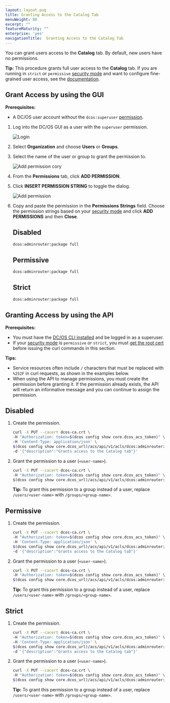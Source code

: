 ```yaml
---
layout: layout.pug
title: Granting Access to the Catalog Tab
menuWeight: 80
excerpt: ""
featureMaturity: ""
enterprise: 'yes'
navigationTitle:  Granting Access to the Catalog Tab
---
```


You can grant users access to the **Catalog** tab. By default, new users have no permissions.

**Tip:** This procedure grants full user access to the **Catalog** tab. If you are running in `strict` or `permissive` [security mode](/1.10/overview/security/security-modes/) and want to configure fine-grained user access, see the [documentation](/1.10/deploying-services/service-groups/).

## <a name="services-access-via-ui"></a>Grant Access by using the GUI

**Prerequisites:**

- A DC/OS user account without the `dcos:superuser` [permission](/1.10/security/users-groups/).

1. Log into the DC/OS GUI as a user with the `superuser` permission.

   ![Login](/1.10/img/gui-installer-login-ee.gif)

1.  Select **Organization** and choose **Users** or **Groups**.

1.  Select the name of the user or group to grant the permission to.

    ![Add permission cory](/1.10/img/services-tab-user.png)

1.  From the **Permissions** tab, click **ADD PERMISSION**.

1.  Click **INSERT PERMISSION STRING** to toggle the dialog.

    ![Add permission](/1.10/img/services-tab-user3.png)

1.  Copy and paste the permission in the **Permissions Strings** field. Choose the permission strings based on your [security mode](/1.10/overview/security/security-modes/) and click **ADD PERMISSIONS** and then **Close**.

    ## Disabled

    ```bash
    dcos:adminrouter:package full
    ```

    ## Permissive

    ```bash
    dcos:adminrouter:package full
    ```

    ## Strict

    ```bash
    dcos:adminrouter:package full
    ```

## <a name="universe-access-via-api"></a>Granting Access by using the API

**Prerequisites:**

- You must have the [DC/OS CLI installed](/1.10/cli/install/) and be logged in as a superuser.
- If your [security mode](/1.10/overview/security/security-modes/) is `permissive` or `strict`, you must [get the root cert](/1.10/networking/tls-ssl/get-cert/) before issuing the curl commands in this section.

**Tips:**

- Service resources often include `/` characters that must be replaced with `%252F` in curl requests, as shown in the examples below.
- When using the API to manage permissions, you must create the permission before granting it. If the permission already exists, the API will return an informative message and you can continue to assign the permission.

## Disabled

1.  Create the permission.

    ```bash
    curl -X PUT --cacert dcos-ca.crt \
    -H "Authorization: token=$(dcos config show core.dcos_acs_token)" \
    -H 'Content-Type: application/json' \
    $(dcos config show core.dcos_url)/acs/api/v1/acls/dcos:adminrouter:package  \
    -d '{"description":"Grants access to the Catalog tab"}'
    ```

1.  Grant the permission to a user (`<user-name>`).

    ```bash
    curl -X PUT --cacert dcos-ca.crt \
    -H "Authorization: token=$(dcos config show core.dcos_acs_token)" \
    $(dcos config show core.dcos_url)/acs/api/v1/acls/dcos:adminrouter:package/users/<user-name>/full
    ```

    **Tip:** To grant this permission to a group instead of a user, replace `/users/<user-name>` with `/groups/<group-name>`.

## Permissive

1.  Create the permission.

    ```bash
    curl -X PUT --cacert dcos-ca.crt \
    -H "Authorization: token=$(dcos config show core.dcos_acs_token)" \
    -H 'Content-Type: application/json' \
    $(dcos config show core.dcos_url)/acs/api/v1/acls/dcos:adminrouter:package  \
    -d '{"description":"Grants access to the Catalog tab"}'
    ```

1.  Grant the permission to a user (`<user-name>`).

    ```bash
    curl -X PUT --cacert dcos-ca.crt \
    -H "Authorization: token=$(dcos config show core.dcos_acs_token)" \
    $(dcos config show core.dcos_url)/acs/api/v1/acls/dcos:adminrouter:package/users/<user-name>/full
    ```

    **Tip:** To grant this permission to a group instead of a user, replace `/users/<user-name>` with `/groups/<group-name>`.

## Strict

1.  Create the permission.

    ```bash
    curl -X PUT --cacert dcos-ca.crt \
    -H "Authorization: token=$(dcos config show core.dcos_acs_token)" \
    -H 'Content-Type: application/json' \
    $(dcos config show core.dcos_url)/acs/api/v1/acls/dcos:adminrouter:package  \
    -d '{"description":"Grants access to the Catalog tab"}'
    ```

1.  Grant the permission to a user (`<user-name>`).

    ```bash
    curl -X PUT --cacert dcos-ca.crt \
    -H "Authorization: token=$(dcos config show core.dcos_acs_token)" \
    $(dcos config show core.dcos_url)/acs/api/v1/acls/dcos:adminrouter:package/users/<user-name>/full
    ```

    **Tip:** To grant this permission to a group instead of a user, replace `/users/<user-name>` with `/groups/<group-name>`.
